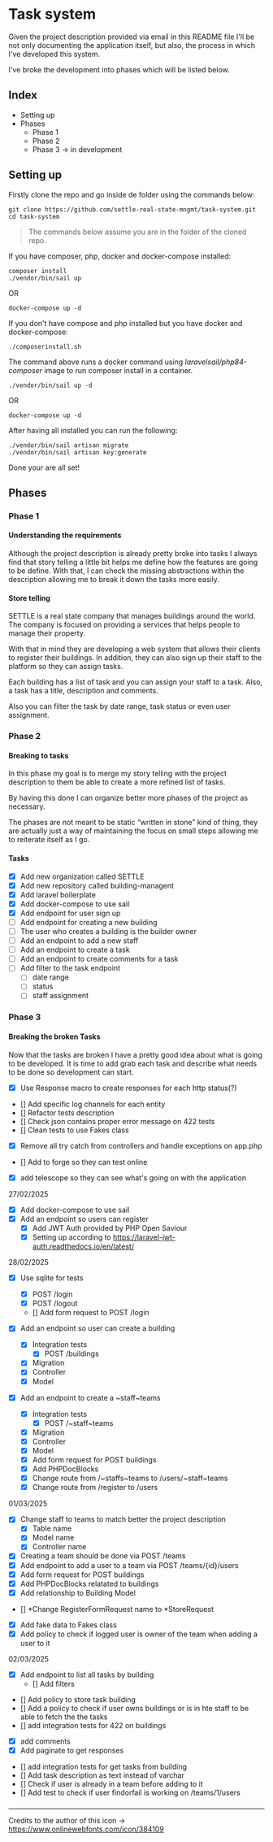 # Task system

Given the project description provided via email in this README file I'll be not only documenting the application itself, but also, the process in which I've developed this system.

I've broke the development into phases which will be listed below.

## Index

- Setting up
- Phases
    - Phase 1
    - Phase 2 
    - Phase 3 -> in development

## Setting up

Firstly clone the repo and go inside de folder using the commands below:

```
git clone https://github.com/settle-real-state-mngmt/task-system.git
cd task-system
```

> The commands below assume you are in the folder of the cloned repo.

If you have composer, php, docker and docker-compose installed:

```
composer install
./vendor/bin/sail up
```

OR

```
docker-compose up -d
```

If you don't have compose and php installed but you have docker and docker-compose:

```
./composerinstall.sh
```

The command above runs a docker command using *laravelsail/php84-composer* image to run composer install in a container.

```
./vendor/bin/sail up -d
```

OR

```
docker-compose up -d
```

After having all installed you can run the following:

```
./vendor/bin/sail artisan migrate
./vendor/bin/sail artisan key:generate
```

Done your are all set!

## Phases

### Phase 1

#### Understanding the requirements

Although the project description is already pretty broke into tasks I always find that story telling a little bit helps me define how the features are going to be define. With that, I can check the missing abstractions within the description allowing me to break it down the tasks more easily.

#### Store telling

SETTLE is a real state company that manages buildings around the world. The company is  focused on providing a services that helps people to manage their property. 

With that in mind they are developing a web system that allows their clients to register their buildings. In addition, they can also sign up their staff to the platform so they can assign tasks.

Each building has a list of task and you can assign your staff to a task. Also, a task has a title, description and comments.

Also you can filter the task by date range, task status or even user assignment.

### Phase 2

#### Breaking to tasks

In this phase my goal is to merge my story telling with the project description to them be able to create a more refined list of tasks.

By having this done I can organize better more phases of the project as necessary.

The phases are not meant to be static “written in stone” kind of thing, they are actually just a way of maintaining the focus on small steps allowing me to reiterate itself as I go.

#### Tasks

- [x] Add new organization called SETTLE
- [x] Add new repository called building-managent
- [x] Add laravel boilerplate
- [x] Add docker-compose to use sail
- [x] Add endpoint for user sign up
- [ ] Add endpoint for creating a new building
- [ ] The user who creates a building is the builder owner
- [ ] Add an endpoint to add a new staff
- [ ] Add an endpoint to create a task
- [ ] Add an endpoint to create comments for a task
- [ ] Add filter to the task endpoint
    - [ ] date range
    - [ ] status
    - [ ] staff assignment

### Phase 3

#### Breaking the broken Tasks

Now that the tasks are broken I have a pretty good idea about what is going to be developed. It is time to add grab each task and describe what needs to be done so development can start.

- [x] Use Response macro to create responses for each http status(?)
- [] Add specific log channels for each entity
- [] Refactor tests description
- [] Check json contains proper error message on 422 tests
- [] Clean tests to use Fakes class
- [x] Remove all try catch from controllers and handle exceptions on app.php
- [] Add to forge so they can test online
- [x] add telescope so they can see what's going on with the application

27/02/2025

- [x] Add docker-compose to use sail
- [x] Add an endpoint so users can register
    - [x] Add JWT Auth provided by PHP Open Saviour
    - [x] Setting up according to https://laravel-jwt-auth.readthedocs.io/en/latest/

28/02/2025

- [x] Use sqlite for tests

    - [x] POST /login
    - [x] POST /logout
    - [] Add form request to POST /login
- [x] Add an endpoint so user can create a building
    - [x] Integration tests
        - [x] POST /buildings
    - [x] Migration
    - [x] Controller
    - [x] Model
- [x] Add an endpoint to create a ~staff~teams
    - [x] Integration tests
        - [x] POST /~staff~teams
    - [x] Migration
    - [x] Controller
    - [x] Model
    - [x] Add form request for POST buildings
    - [x] Add PHPDocBlocks
    - [x] Change route from /~staffs~teams to /users/~staff~teams
    - [x] Change route from /register to /users

01/03/2025

- [x] Change staff to teams to match better the project description
    - [x] Table name
    - [x] Model name
    - [x] Controller name
- [x] Creating a team should be done via POST /teams
- [x] Add endpoint to add a user to a team via POST /teams/{id}/users
- [x] Add form request for POST buildings
- [x] Add PHPDocBlocks relatated to buildings
- [x] Add relationship to Building Model 
- [] *Change RegisterFormRequest name to *StoreRequest
- [x] Add fake data to Fakes class
- [x] Add policy to check if logged user is owner of the team when adding a user to it

02/03/2025

- [x] Add endpoint to list all tasks by building
    - [] Add filters
- [] Add policy to store task building
- [] Add a policy to check if user owns buildings or is in hte staff to be able to fetch the the tasks
- [] add integration tests for 422 on buildings
- [x] add comments
- [x] Add paginate to get responses
- [] add integration tests for get tasks from building
- [] Add task description as text instead of varchar
- [] Check if user is already in a team before adding to it
- [] Add test to check if user findorfail is working on /teams/1/users

### 

---

Credits to the author of this icon -> https://www.onlinewebfonts.com/icon/384109 
